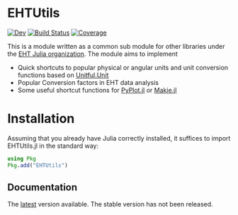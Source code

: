 # EHTUtils
[![Dev](https://img.shields.io/badge/docs-dev-blue.svg)](https://EHTJulia.github.io/EHTUtils.jl/dev/)
[![Build Status](https://github.com/EHTJulia/EHTUtils.jl/actions/workflows/CI.yml/badge.svg?branch=main)](https://github.com/EHTJulia/EHTUtils.jl/actions/workflows/CI.yml?query=branch%3Amain)
[![Coverage](https://codecov.io/gh/EHTJulia/EHTUtils.jl/branch/main/graph/badge.svg)](https://codecov.io/gh/EHTJulia/EHTUtils.jl)

This is a module written as a common sub module for other libraries under the [EHT Julia organization](https://github.com/EHTJulia). The module aims to implement 
- Quick shortcuts to popular physical or angular units and unit conversion functions based on [Unitful.Unit](https://github.com/PainterQubits/Unitful.jl)
- Popular Conversion factors in EHT data analysis
- Some useful shortcut functions for [PyPlot.jl](https://github.com/JuliaPy/PyPlot.jl) or [Makie.jl](https://makie.juliaplots.org/stable/documentation/backends/glmakie/)

# Installation
Assuming that you already have Julia correctly installed, it suffices to import EHTUtils.jl in the standard way:
```julia
using Pkg
Pkg.add("EHTUtils")
```

## Documentation
The [latest](https://ehtjulia.github.io/EHTUtils.jl/dev) version available. The stable version has not been released. 